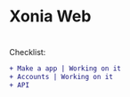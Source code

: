 # Xonia Web
#
#
Checklist:
```diff
+ Make a app | Working on it
+ Accounts | Working on it
+ API
```
